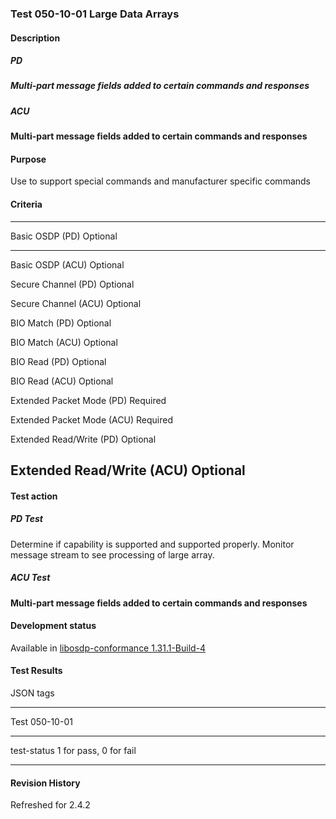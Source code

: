 ### Test 050-10-01 Large Data Arrays

#### Description

##### PD

##### Multi-part message fields added to certain commands and responses 

##### ACU

#### Multi-part message fields added to certain commands and responses 

#### Purpose

Use to support special commands and manufacturer specific commands

#### Criteria

  -----------------------------------------------------------------------
  Basic OSDP (PD)                     Optional
  ----------------------------------- -----------------------------------
  Basic OSDP (ACU)                    Optional

  Secure Channel (PD)                 Optional

  Secure Channel (ACU)                Optional

  BIO Match (PD)                      Optional

  BIO Match (ACU)                     Optional

  BIO Read (PD)                       Optional

  BIO Read (ACU)                      Optional

  Extended Packet Mode (PD)           Required

  Extended Packet Mode (ACU)          Required

  Extended Read/Write (PD)            Optional

  Extended Read/Write (ACU)           Optional
  -----------------------------------------------------------------------

#### Test action

##### PD Test

Determine if capability is supported and supported properly. Monitor
message stream to see processing of large array.

##### ACU Test

#### Multi-part message fields added to certain commands and responses 

#### Development status

Available in [libosdp-conformance
1.31.1-Build-4](https://github.com/Security-Industry-Association/libosdp-conformance/releases/tag/1.31-4)

#### Test Results

JSON tags

  -----------------------------------------------------------------------
  Test                                050-10-01
  ----------------------------------- -----------------------------------
  test-status                         1 for pass, 0 for fail

  -----------------------------------------------------------------------

#### Revision History

Refreshed for 2.4.2
